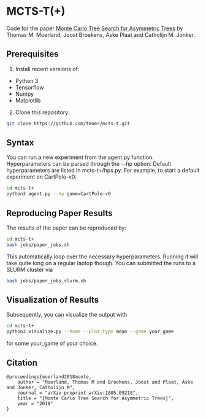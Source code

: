 # MCTS-T(+)
Code for the paper [Monte Carlo Tree Search for Asymmetric Trees](https://arxiv.org/pdf/1805.09218.pdf) by Thomas M. Moerland, Joost Broekens, Aske Plaat and Catholijn M. Jonker. 

## Prerequisites
1. Install recent versions of:
- Python 3
- Tensorflow   
- Numpy
- Matplotlib

2. Clone this repository:
```sh
git clone https://github.com/tmoer/mcts-t.git
```
## Syntax
You can run a new experiment from the agent.py function. Hyperparameters can be parsed through the --hp option. Default hyperparameters are listed in mcts-t+/hps.py. For example, to start a default experiment on CartPole-v0:
```sh
cd mcts-t+
python3 agent.py --hp game=CartPole-v0
```

## Reproducing Paper Results
The results of the paper can be reproduced by:
```sh
cd mcts-t+
bash jobs/paper_jobs.sh
``` 
This automatically loop over the necessary hyperparameters. Running it will take quite long on a regular laptop though. You can submitted the runs to a SLURM cluster via
```sh
bash jobs/paper_jobs_slurm.sh
``` 

## Visualization of Results
Subsequently, you can visualize the output with 
```sh
cd mcts-t+
python3 visualize.py --home --plot_type mean --game your_game 
``` 
for some your_game of your choice. 

## Citation
```
@proceedings{moerland2018monte,
	author = "Moerland, Thomas M and Broekens, Joost and Plaat, Aske and Jonker, Catholijn M",
	journal = "arXiv preprint arXiv:1805.09218",
	title = "{Monte Carlo Tree Search for Asymmetric Trees}",
	year = "2018"
}
```


